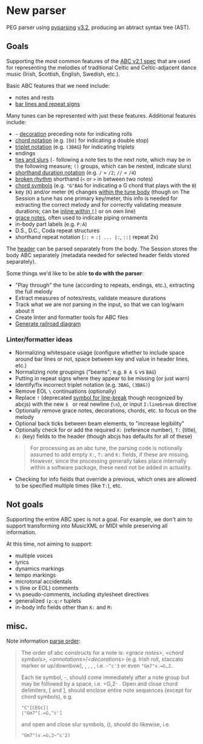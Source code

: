 # New parser

PEG parser using [pyparsing](https://pyparsing-docs.readthedocs.io/) [v3.2](https://pyparsing-docs.readthedocs.io/en/latest/whats_new_in_3_2.html#new-features),
producing an abtract syntax tree (AST).

## Goals

Supporting the most common features of the [ABC v2.1 spec](https://abcnotation.com/wiki/abc:standard:v2.1/) that are used for representing the melodies of traditional Celtic and Celtic-adjacent dance music (Irish, Scottish, English, Swedish, etc.).

Basic ABC features that we need include:

* notes and rests
* [bar lines and repeat signs](https://abcnotation.com/wiki/abc:standard:v2.1/#repeat_bar_symbols)

Many tunes can be represented with just these features.
Additional features include:

* `~` [decoration](https://abcnotation.com/wiki/abc:standard:v2.1/#decorations) preceding note for indicating rolls
* [chord notation](https://abcnotation.com/wiki/abc:standard:v2.1/#chords_and_unisons) (e.g. `[Dd]` for indicating a double stop)
* [triplet notation](https://abcnotation.com/wiki/abc:standard:v2.1/#duplets_triplets_quadruplets_etc) (e.g. `(3BAG`) for indicating triplets
* endings
* [ties and slurs](https://abcnotation.com/wiki/abc:standard:v2.1/#ties_and_slurs) (`-` following a note ties to the next note, which may be in the following measure; `()` groups, which can be nested, indicate slurs)
* [shorthand duration notation](https://abcnotation.com/wiki/abc:standard:v2.1/#note_lengths) (e.g. `/` = `/2`; `//` = `/4`)
* [broken rhythm](https://abcnotation.com/wiki/abc:standard:v2.1#broken_rhythm) shorthand (`<` or `>` in between two notes)
* [chord symbols](https://abcnotation.com/wiki/abc:standard:v2.1/#chord_symbols) (e.g. `"G"BAG` for indicating a G chord that plays with the `B`)
* key (`K`) and/or meter (`M`) changes [within the tune body](https://abcnotation.com/wiki/abc:standard:v2.1/#use_of_fields_within_the_tune_body) (though on The Session a tune has one primary key/meter, this info is needed for extracting the correct melody and for correctly validating measure durations; can be [inline within `[]`](https://abcnotation.com/wiki/abc:standard:v2.1/#inline_field_definition) or on own line)
* [grace notes](https://abcnotation.com/wiki/abc:standard:v2.1/#grace_notes), often used to indicate piping ornaments
* in-body part labels (e.g. `P:A`)
* D.S., D.C., Coda repeat structures
* shorthand repeat notation (`::` = `:| ... |:`, `::|` repeat 2x)

The [header](https://abcnotation.com/wiki/abc:standard:v2.1/#tune_header_definition) can be parsed separately from the body. The Session stores the body ABC separately (metadata needed for selected header fields stored separately).

Some things we'd like to be able **to do with the parser**:

* "Play through" the tune (according to repeats, endings, etc.), extracting the full melody
* Extract measures of notes/rests, validate measure durations
* Track what we are _not_ parsing in the input, so that we can log/warn about it
* Create linter and formatter tools for ABC files
* [Generate railroad diagram](https://pyparsing-docs.readthedocs.io/en/latest/HowToUsePyparsing.html#generating-railroad-diagrams)

### Linter/formatter ideas

* Normalizing whitespace usage (configure whether to include space around bar lines or not, space between key and value in header lines, etc.)
* Normalizing note groupings ("beams"; e.g. `B A G` vs `BAG`)
* Putting in repeat signs where they appear to be missing (or just warn)
* Identify/fix incorrect triplet notation (e.g. `3BAG`, `(3BAG)`)
* Remove EOL `\` continuations (optionally)
* Replace `!` (deprecated [symbol for line-break](https://abcnotation.com/wiki/abc:standard:v2.1/#line-breaking_dialects) though recognized by abcjs) with the new `$ ` or real newline (`\n`), or input `I:linebreak` directive
* Optionally remove grace notes, decorations, chords, etc. to focus on the melody
* Optional back ticks between beam elements, to "increase legibility"
* Optionally check for or add the required `X:` (reference number), `T:` (title), `K:` (key) fields to the header (though abcjs has defaults for all of these)
  > For processing as an abc tune, the parsing code is notionally assumed to add empty `X:`, `T:` and `K:` fields, if these are missing. However, since the processing generally takes place internally within a software package, these need not be added in actuality.
* Checking for info fields that override a previous, which ones are allowed to be specified multiple times (like `T:`), etc.

## Not goals

Supporting the entire ABC spec is not a goal.
For example, we don't aim to support transforming into MusicXML or MIDI while preserving all information.

At this time, not aiming to support:

* multiple voices
* lyrics
* dynamics markings
* tempo markings
* microtonal accidentals
* `%` (line or EOL) comments
* `%%` pseudo-comments, including stylesheet directives
* generalized `(p:q:r` tuplets
* in-body info fields other than `K:` and `M:`

## misc.

Note information [parse order](https://abcnotation.com/wiki/abc:standard:v2.1/#order_of_abc_constructs):

> The order of abc constructs for a note is: _\<grace notes>_, _\<chord symbols>_, _\<annotations>_/_\<decorations>_ (e.g. Irish roll, staccato marker or up/downbow), <accidentals>, <note>, <octave>, <note length>, i.e. `~^c'3` or even `"Gm7"v.=G,2`.
>
> Each tie symbol, -, should come immediately after a note group but may be followed by a space, i.e. =G,2- . Open and close chord delimiters, [ and ], should enclose entire note sequences (except for chord symbols), e.g.
> ```
> "C"[CEGc]|
> |"Gm7"[.=G,^c']
> ```
> and open and close slur symbols, (), should do likewise, i.e.
> ```
> "Gm7"(v.=G,2~^c'2)
> ```
